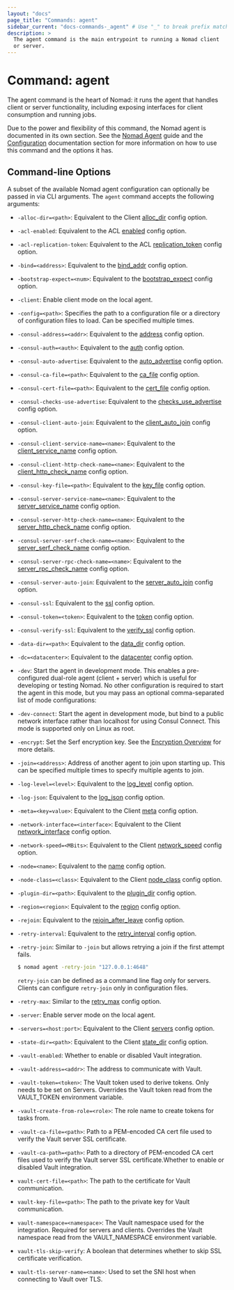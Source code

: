 ```yaml
---
layout: "docs"
page_title: "Commands: agent"
sidebar_current: "docs-commands-_agent" # Use "_" to break prefix match
description: >
  The agent command is the main entrypoint to running a Nomad client
  or server.
---
```


# Command: agent

The agent command is the heart of Nomad: it runs the agent that handles client
or server functionality, including exposing interfaces for client consumption
and running jobs.

Due to the power and flexibility of this command, the Nomad agent is documented
in its own section. See the [Nomad Agent] guide and the [Configuration]
documentation section for more information on how to use this command and the
options it has.

## Command-line Options

A subset of the available Nomad agent configuration can optionally be passed in
via CLI arguments. The `agent` command accepts the following arguments:

- `-alloc-dir=<path>`: Equivalent to the Client [alloc_dir] config
   option.

- `-acl-enabled`: Equivalent to the ACL [enabled] config option.

- `-acl-replication-token`: Equivalent to the ACL [replication_token] config
  option.

- `-bind=<address>`: Equivalent to the [bind_addr] config option.

- `-bootstrap-expect=<num>`: Equivalent to the
  [bootstrap_expect] config option.

- `-client`: Enable client mode on the local agent.

- `-config=<path>`: Specifies the path to a configuration file or a directory of
  configuration files to load. Can be specified multiple times.

- `-consul-address=<addr>`: Equivalent to the [address] config option.

- `-consul-auth=<auth>`: Equivalent to the [auth] config option.

- `-consul-auto-advertise`: Equivalent to the [auto_advertise] config option.

- `-consul-ca-file=<path>`: Equivalent to the [ca_file] config option.

- `-consul-cert-file=<path>`: Equivalent to the [cert_file] config option.

- `-consul-checks-use-advertise`: Equivalent to the [checks_use_advertise]
  config option.

- `-consul-client-auto-join`: Equivalent to the [client_auto_join] config
  option.

- `-consul-client-service-name=<name>`: Equivalent to the [client_service_name]
  config option.

- `-consul-client-http-check-name=<name>`: Equivalent to the
  [client_http_check_name] config option.

- `-consul-key-file=<path>`: Equivalent to the [key_file] config option.

- `-consul-server-service-name=<name>`: Equivalent to the [server_service_name]
  config option.

- `-consul-server-http-check-name=<name>`: Equivalent to the
  [server_http_check_name] config option.

- `-consul-server-serf-check-name=<name>`: Equivalent to the
  [server_serf_check_name] config option.

- `-consul-server-rpc-check-name=<name>`: Equivalent to the
  [server_rpc_check_name] config option.

- `-consul-server-auto-join`: Equivalent to the [server_auto_join] config
  option.

- `-consul-ssl`: Equivalent to the [ssl] config option.

- `-consul-token=<token>`: Equivalent to the [token] config option.

- `-consul-verify-ssl`: Equivalent to the [verify_ssl] config option.

- `-data-dir=<path>`: Equivalent to the [data_dir] config option.

- `-dc=<datacenter>`: Equivalent to the [datacenter] config option.

- `-dev`: Start the agent in development mode. This enables a pre-configured
  dual-role agent (client + server) which is useful for developing or testing
  Nomad. No other configuration is required to start the agent in this mode,
  but you may pass an optional comma-separated list of mode configurations:

- `-dev-connect`: Start the agent in development mode, but bind to a public
  network interface rather than localhost for using Consul Connect. This mode
  is supported only on Linux as root.

- `-encrypt`: Set the Serf encryption key. See the [Encryption Overview] for
  more details.

- `-join=<address>`: Address of another agent to join upon starting up. This can
  be specified multiple times to specify multiple agents to join.

- `-log-level=<level>`: Equivalent to the [log_level] config option.

- `-log-json`: Equivalent to the [log_json] config option.

- `-meta=<key=value>`: Equivalent to the Client [meta] config option.

- `-network-interface=<interface>`: Equivalent to the Client
   [network_interface] config option.

- `-network-speed=<MBits>`: Equivalent to the Client
  [network_speed] config option.

- `-node=<name>`: Equivalent to the [name] config option.

- `-node-class=<class>`: Equivalent to the Client [node_class]
  config option.

- `-plugin-dir=<path>`: Equivalent to the [plugin_dir] config option.

- `-region=<region>`: Equivalent to the [region] config option.

- `-rejoin`: Equivalent to the [rejoin_after_leave] config option.

- `-retry-interval`: Equivalent to the [retry_interval] config option.

- `-retry-join`: Similar to `-join` but allows retrying a join if the first
  attempt fails.

  ```sh
  $ nomad agent -retry-join "127.0.0.1:4648"
  ```

  `retry-join` can be defined as a command line flag only for servers. Clients
  can configure `retry-join` only in configuration files.

- `-retry-max`: Similar to the [retry_max] config option.

- `-server`: Enable server mode on the local agent.

- `-servers=<host:port>`: Equivalent to the Client [servers] config
  option.

- `-state-dir=<path>`: Equivalent to the Client [state_dir] config
  option.

- `-vault-enabled`: Whether to enable or disabled Vault integration.

- `-vault-address=<addr>`: The address to communicate with Vault.

- `-vault-token=<token>`: The Vault token used to derive tokens. Only needs to
  be set on Servers. Overrides the Vault token read from the VAULT_TOKEN
  environment variable.

- `-vault-create-from-role=<role>`: The role name to create tokens for tasks
  from.

- `-vault-ca-file=<path>`: Path to a PEM-encoded CA cert file used to verify the
  Vault server SSL certificate.

- `-vault-ca-path=<path>`: Path to a directory of PEM-encoded CA cert files used
  to verify the Vault server SSL certificate.Whether to enable or disabled Vault
  integration.

- `vault-cert-file=<path>`: The path to the certificate for Vault communication.

- `vault-key-file=<path>`: The path to the private key for Vault communication.

- `vault-namespace=<namespace>`: The Vault namespace used for the integration.
  Required for servers and clients. Overrides the Vault namespace read from the
  VAULT_NAMESPACE environment variable.

- `vault-tls-skip-verify`: A boolean that determines whether to skip SSL
  certificate verification.

- `vault-tls-server-name=<name>`: Used to set the SNI host when connecting to
  Vault over TLS.

[address]: /docs/configuration/consul.html#address
[alloc_dir]: #alloc_dir
[auth]: /docs/configuration/consul.html#auth
[auto_advertise]: /docs/configuration/consul.html#auto_advertise
[bind_addr]: #bind_addr
[bootstrap_expect]: #bootstrap_expect
[ca_file]: /docs/configuration/consul.html#ca_file
[cert_file]: /docs/configuration/consul.html#cert_file
[checks_use_advertise]: /docs/configuration/consul.html#checks_use_advertise
[client_auto_join]: /docs/configuration/consul.html#client_auto_join
[client_http_check_name]: /docs/configuration/consul.html#client_http_check_name
[client_service_name]: /docs/configuration/consul.html#client_service_name
[Configuration]: /docs/configuration/index.html
[data_dir]: /docs/configuration/index.html#data_dir
[datacenter]: #datacenter
[enabled]: /docs/configuration/acl.html#enabled
[Encryption Overview]: /guides/security/encryption.html
[key_file]: /docs/configuration/consul.html#key_file
[log_json]: /docs/configuration/index.html#log_json
[log_level]: /docs/configuration/index.html#log_level
[meta]: #meta
[name]: #name
[network_interface]: #network_interface
[network_speed]: #network_speed
[node_class]: #node_class
[Nomad Agent]: /guides/install/production/nomad-agent.html
[plugin_dir]: /docs/configuration/index.html#plugin_dir
[region]: #region
[rejoin_after_leave]: #rejoin_after_leave
[replication_token]: /docs/configuration/acl.html#replication_token
[retry_interval]: #retry_interval
[retry_max]: #retry_max
[server_auto_join]: /docs/configuration/consul.html#server_auto_join
[server_http_check_name]: /docs/configuration/consul.html#server_http_check_name
[server_rpc_check_name]: /docs/configuration/consul.html#server_rpc_check_name
[server_serf_check_name]: /docs/configuration/consul.html#server_serf_check_name
[server_service_name]: /docs/configuration/consul.html#server_service_name
[servers]: #servers
[ssl]: /docs/configuration/consul.html#ssl
[state_dir]: #state_dir
[token]: /docs/configuration/consul.html#token
[verify_ssl]: /docs/configuration/consul.html#verify_ssl
